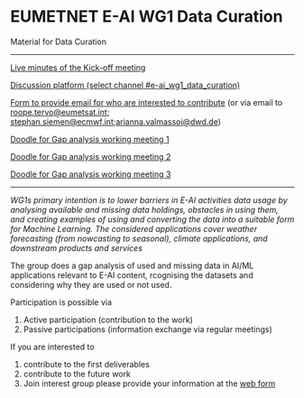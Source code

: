 # EUMETNET E-AI WG1 Data Curation

Material for Data Curation

-------
[Live minutes of the Kick-off meeting](https://docs.google.com/document/d/1jYyMo1h8u_xzHiIZBCH5z-mTcQLVabQ62-bLRPGyLnE/edit)

[Discussion platform (select channel #e-ai_wg1_data_curation)](https://chat.europeanweather.cloud)

[Form to provide email for who are interested to contribute](https://terminplaner6.dfn.de/en/p/753c865520370db6acb9aa4a80a43bfe-911670) (or via email to roope.tervo@eumetsat.int; stephan.siemen@ecmwf.int;arianna.valmassoi@dwd.de)

[Doodle for Gap analysis working meeting 1](https://doodle.com/meeting/participate/id/e53kzvAb)


[Doodle for Gap analysis working meeting 2](https://doodle.com/meeting/participate/id/dPrkVyAa)


[Doodle for Gap analysis working meeting 3](https://doodle.com/meeting/participate/id/en800XYb)

---

_WG1s primary intention is to lower barriers in E-AI activities data usage by analysing available and missing data holdings, obstacles in using them, and creating examples of using and converting the data into a suitable form for Machine Learning. The considered applications cover weather forecasting (from nowcasting to seasonal), climate applications, and downstream products and services_

The group does a gap analysis of used and missing data in AI/ML applications relevant to E-AI content, rcognising the datasets and considering why they are used or not used.

Participation is possible via 
1. Active participation (contribution to the work)
2. Passive participations (information exchange via regular meetings) 

If you are interested to
1. contribute to the first deliverables
2. contribute to the future work
3. Join interest group
please provide your information at the [web form](https://terminplaner6.dfn.de/en/p/753c865520370db6acb9aa4a80a43bfe-911670)


